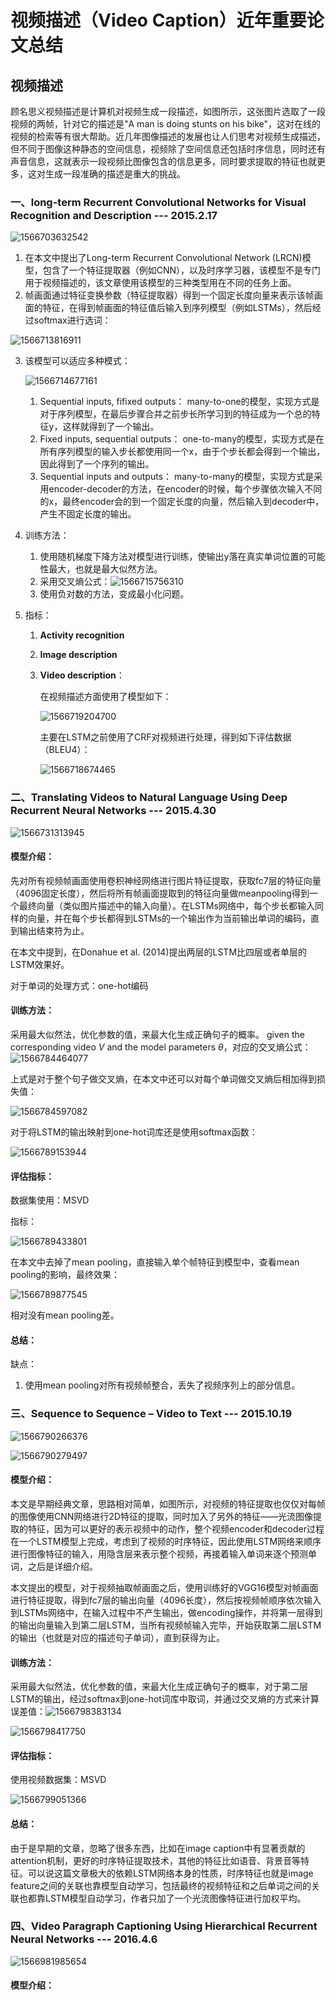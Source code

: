 # 视频描述（Video Caption）近年重要论文总结

## 视频描述

顾名思义视频描述是计算机对视频生成一段描述，如图所示，这张图片选取了一段视频的两帧，针对它的描述是"A man is doing stunts on his bike"，这对在线的视频的检索等有很大帮助。近几年图像描述的发展也让人们思考对视频生成描述，但不同于图像这种静态的空间信息，视频除了空间信息还包括时序信息，同时还有声音信息，这就表示一段视频比图像包含的信息更多，同时要求提取的特征也就更多，这对生成一段准确的描述是重大的挑战。

### 一、long-term Recurrent Convolutional Networks for Visual Recognition and Description --- 2015.2.17

![1566703632542](.\VideoCaption.assets\1566703632542.png)

1. 在本文中提出了Long-term Recurrent Convolutional Network (LRCN)模型，包含了一个特征提取器（例如CNN），以及时序学习器，该模型不是专门用于视频描述的，该文章使用该模型的三种类型用在不同的任务上面。
2. 帧画面通过特征变换参数（特征提取器）得到一个固定长度向量来表示该帧画面的特征，在得到帧画面的特征值后输入到序列模型（例如LSTMs），然后经过softmax进行选词：

![1566713816911](.\VideoCaption.assets\1566713816911.png)

3. 该模型可以适应多种模式：

   ![1566714677161](.\VideoCaption.assets\1566714677161.png)

   1. Sequential inputs, fifixed outputs： many-to-one的模型，实现方式是对于序列模型，在最后步骤合并之前步长所学习到的特征成为一个总的特征y，这样就得到了一个输出。
   2. Fixed inputs, sequential outputs： one-to-many的模型，实现方式是在所有序列模型的输入步长都使用同一个x，由于个步长都会得到一个输出，因此得到了一个序列的输出。
   3. Sequential inputs and outputs： many-to-many的模型，实现方式是采用encoder-decoder的方法，在encoder的时候，每个步骤依次输入不同的x，最终encoder会的到一个固定长度的向量，然后输入到decoder中，产生不固定长度的输出。

4. 训练方法：

   1. 使用随机梯度下降方法对模型进行训练，使输出y落在真实单词位置的可能性最大，也就是最大似然方法。
   2. 采用交叉熵公式：![1566715756310](.\VideoCaption.assets\1566715756310.png)
   3. 使用负对数的方法，变成最小化问题。

5. 指标：

   1. **Activity recognition**

   2. **Image description**

   3. **Video description**：

      在视频描述方面使用了模型如下：

      ![1566719204700](.\VideoCaption.assets\1566719204700.png)

      主要在LSTM之前使用了CRF对视频进行处理，得到如下评估数据（BLEU4）：

      ![1566718674465](.\VideoCaption.assets\1566718674465.png)

      

### 二、Translating Videos to Natural Language Using Deep Recurrent Neural Networks --- 2015.4.30

![1566731313945](.\VideoCaption.assets\1566731313945.png)

#### 模型介绍：

先对所有视频帧画面使用卷积神经网络进行图片特征提取，获取fc7层的特征向量（4096固定长度），然后将所有帧画面提取到的特征向量做meanpooling得到一个最终向量（类似图片描述中的输入向量）。在LSTMs网络中，每个步长都输入同样的向量，并在每个步长都得到LSTMs的一个输出作为当前输出单词的编码，直到输出结束符<EOS>为止。

在本文中提到，在Donahue et al. (2014)提出两层的LSTM比四层或者单层的LSTM效果好。

对于单词的处理方式：one-hot编码

#### 训练方法：

采用最大似然法，优化参数的值，来最大化生成正确句子的概率。 given the corresponding video *V* and the model parameters *θ*，对应的交叉熵公式：![1566784464077](E:\notebook\DeepLearning\VideoCaption.assets\1566784464077.png)

上式是对于整个句子做交叉熵，在本文中还可以对每个单词做交叉熵后相加得到损失值：

![1566784597082](.\VideoCaption.assets\1566784597082.png)

对于将LSTM的输出映射到one-hot词库还是使用softmax函数：

![1566789153944](.\VideoCaption.assets\1566789153944.png)

#### 评估指标：

数据集使用：MSVD

指标：

![1566789433801](.\VideoCaption.assets\1566789433801.png)

在本文中去掉了mean pooling，直接输入单个帧特征到模型中，查看mean pooling的影响，最终效果：

![1566789877545](.\VideoCaption.assets\1566789877545.png)

相对没有mean pooling差。

#### 总结：

缺点：

1. 使用mean pooling对所有视频帧整合，丢失了视频序列上的部分信息。



### 三、Sequence to Sequence – Video to Text --- 2015.10.19

![1566790266376](.\VideoCaption.assets\1566790266376.png)

![1566790279497](.\VideoCaption.assets\1566790279497.png)

#### 模型介绍：

本文是早期经典文章，思路相对简单，如图所示，对视频的特征提取也仅仅对每帧的图像使用CNN网络进行2D特征的提取，同时加入了另外的特征——光流图像提取的特征，因为可以更好的表示视频中的动作，整个视频encoder和decoder过程在一个LSTM模型上完成，考虑到了视频的时序特征，因此使用LSTM网络来顺序进行图像特征的输入，用隐含层来表示整个视频，再接着输入单词来逐个预测单词，之后是详细介绍。

本文提出的模型，对于视频抽取帧画面之后，使用训练好的VGG16模型对帧画面进行特征提取，得到fc7层的输出向量（4096长度），然后按视频帧顺序依次输入到LSTMs网络中，在输入过程中不产生输出，做encoding操作，并将第一层得到的输出向量输入到第二层LSTM，当所有视频帧输入完毕，开始获取第二层LSTM的输出（也就是对应的描述句子单词），直到获得<eos>为止。

#### 训练方法：

采用最大似然法，优化参数的值，来最大化生成正确句子的概率，对于第二层LSTM的输出，经过softmax到one-hot词库中取词，并通过交叉熵的方式来计算误差值：![1566798383134](.\VideoCaption.assets\1566798383134.png)

![1566798417750](.\VideoCaption.assets\1566798417750.png)

#### 评估指标：

使用视频数据集：MSVD

![1566799051366](.\VideoCaption.assets\1566799051366.png)

#### 总结：

由于是早期的文章，忽略了很多东西，比如在image caption中有显著贡献的attention机制，更好的时序特征提取技术，其他的特征比如语音、背景音等特征。可以说这篇文章极大的依赖LSTM网络本身的性质，时序特征也就是image feature之间的关联也靠模型自动学习，包括最终的视频特征和之后单词之间的关联也都靠LSTM模型自动学习，作者只加了一个光流图像特征进行加权平均。



### 四、**Video Paragraph Captioning Using Hierarchical Recurrent Neural Networks** --- 2016.4.6

![1566981985654](.\VideoCaption.assets\1566981985654.png)

#### 模型介绍：

